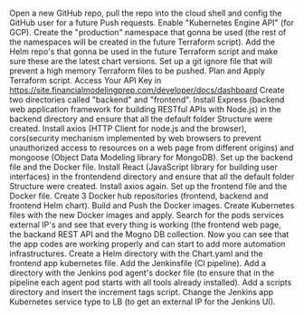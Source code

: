 Open a new GitHub repo, pull the repo into the cloud shell and config the GitHub user for a future Push requests.
Enable "Kubernetes Engine API" (for GCP).
Create the "production" namespace that gonna be used (the rest of the namespaces will be created in the future Terraform script).
Add the Helm repo's that gonna be used in the future Terraform script and make sure these are the latest chart versions.
Set up a git ignore file that will prevent a high memory Terraform files to be pushed. 
Plan and Apply Terraform script.
Access Your API Key in https://site.financialmodelingprep.com/developer/docs/dashboard
Create two directories called "backend" and "frontend".
Install Express (backend web application framework for building RESTful APIs with Node.js) in the backend directory and ensure that all the default folder Structure were created.
Install axios (HTTP Client for node.js and the browser), cors(security mechanism implemented by web browsers to prevent unauthorized access to resources on a web page from different origins) and mongoose (Object Data Modeling library for MongoDB).
Set up the backend file and the Docker file.
Install React (JavaScript library for building user interfaces) in the frontendend directory and ensure that all the default folder Structure were created.
Install axios again.
Set up the frontend file and the Docker file.
Create 3 Docker hub repositories (frontend, backend and frontend Helm chart).
Build and Push the Docker images.
Create Kubernetes files with the new Docker images and apply.
Search for the pods services external IP's and see that every thing is working (the frontend web page, the backand REST API and the Mogno DB collection.
Now you can see that the app codes are working properly and can start to add more automation infrastructures.
Create a Helm directory with the Chart.yaml and the frontend app kubernetes file.
Add the Jenkinsfile (CI pipeline).
Add a directory with the Jenkins pod agent's docker file (to ensure that in the pipeline each agent pod starts with all tools already installed).
Add a scripts directory and insert the increment tags script.
Change the Jenkins app Kubernetes service type to LB (to get an external IP for the Jenkins UI).
